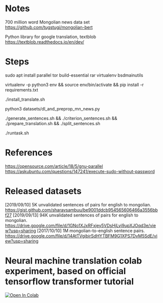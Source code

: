# Notes

  700 million word Mongolian news data set
  https://github.com/tugstugi/mongolian-bert

  Python library for google translation, textblob
  https://textblob.readthedocs.io/en/dev/

# Steps

  sudo apt install parallel tor build-essential rar virtualenv bsdmainutils
  
  virtualenv -p python3 env && source env/bin/activate && pip install -r requirements.txt
  
  ./install_translate.sh
  
  python3 datasets/dl_and_preprop_mn_news.py
  
  ./generate_sentences.sh && ./criterion_sentences.sh && ./prepare_translation.sh && ./split_sentences.sh
  
  ./runtask.sh

# References

  https://opensource.com/article/18/5/gnu-parallel
  https://askubuntu.com/questions/147241/execute-sudo-without-password

  
# Released datasets

  [2019/09/10] 5K unvalidated sentences of pairs for english to mongolian.
  https://gist.github.com/sharavsambuu/be9001ddcb954565606466a3556bbf27
  [2019/09/13] 94K unvalidated sentences of pairs for english to mongolian.
  https://drive.google.com/file/d/1GNo1XJxRFxjey5VDsHjLvj9upXJOqd3e/view?usp=sharing
  [2017/10/10] 1M mongolian-to-english sentence pairs.
  https://drive.google.com/file/d/14AtTVgibirSdHYTBFM9G1XPS7DvM5SdE/view?usp=sharing
  
# Neural machine translation colab experiment, based on official tensorflow transformer tutorial

[![Open In Colab](https://colab.research.google.com/assets/colab-badge.svg)](https://colab.research.google.com/drive/1JMu96PYaDMDlqmpArxmE-kTkwIPSZDfB)
